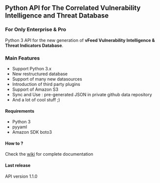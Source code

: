 ## Python API for The Correlated Vulnerability Intelligence and Threat Database
### For Only Enterprise & Pro


Python 3 API for the new generation of **vFeed Vulnerability Intelligence & Threat Indicators Database**.

### Main Features
* Support Python 3.x
* New restructured database
* Support of many new datasources
* Introduction of third party plugins
* Support of Amazon S3
* Sync and Use : pre-generated JSON in private github data repository
* And a lot of cool stuff ;)

#### Requirements
* Python 3
* pyyaml
* Amazon SDK boto3

#### How to ?
Check the [wiki](https://github.com/vfeedio/pyvfeed/wiki) for complete documentation

#### Last release
API version 1.1.0